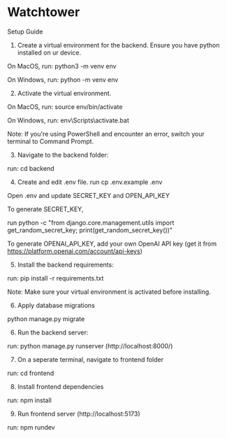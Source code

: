 # Watchtower

Setup Guide

1) Create a virtual environment for the backend. Ensure you have python installed on ur device.

On MacOS, run: python3 -m venv env

On Windows, run: python -m venv env

2) Activate the virtual environment.
   
On MacOS, run: source env/bin/activate

On Windows, run: env\Scripts\activate.bat

Note: If you're using PowerShell and encounter an error, switch your terminal to Command Prompt.

3) Navigate to the backend folder:
   
run: cd backend

4) Create and edit .env file.
run cp .env.example .env

Open .env and update SECRET_KEY and OPEN_API_KEY

To generate SECRET_KEY, 

run python -c "from django.core.management.utils import get_random_secret_key; print(get_random_secret_key())"


To generate OPENAI_API_KEY, add your own OpenAI API key (get it from https://platform.openai.com/account/api-keys)

5) Install the backend requirements:
   
run: pip install -r requirements.txt

Note: Make sure your virtual environment is activated before installing.

6) Apply database migrations

python manage.py migrate


6) Run the backend server:
   
run: python manage.py runserver (http://localhost:8000/)

7) On a seperate terminal, navigate to frontend folder

run: cd frontend

8) Install frontend dependencies

run: npm install

9) Run frontend server (http://localhost:5173) 

run: npm rundev
